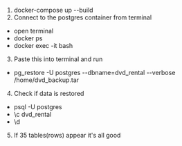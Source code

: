 1. docker-compose up --build
2. Connect to the postgres container from terminal
- open terminal
- docker ps
- docker exec -it <postgres-container-id> bash
3. Paste this into terminal and run
- pg_restore -U postgres --dbname=dvd_rental --verbose /home/dvd_backup.tar
4. Check if data is restored
- psql -U postgres
- \c dvd_rental
- \d 
5. If 35 tables(rows) appear it's all good